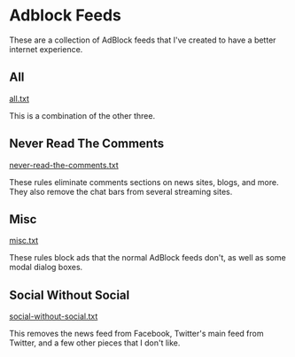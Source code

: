 # Adblock Feeds

These are a collection of AdBlock feeds that I've created to have a better
internet experience.

## All

[all.txt](./all.txt)

This is a combination of the other three.

## Never Read The Comments

[never-read-the-comments.txt](./never-read-the-comments.txt)

These rules eliminate comments sections on news sites, blogs, and more. They
also remove the chat bars from several streaming sites.

## Misc

[misc.txt](./misc.txt)

These rules block ads that the normal AdBlock feeds don't, as well as some
modal dialog boxes.

## Social Without Social

[social-without-social.txt](./social-without-social.txt)

This removes the news feed from Facebook, Twitter's main feed from Twitter,
and a few other pieces that I don't like.
